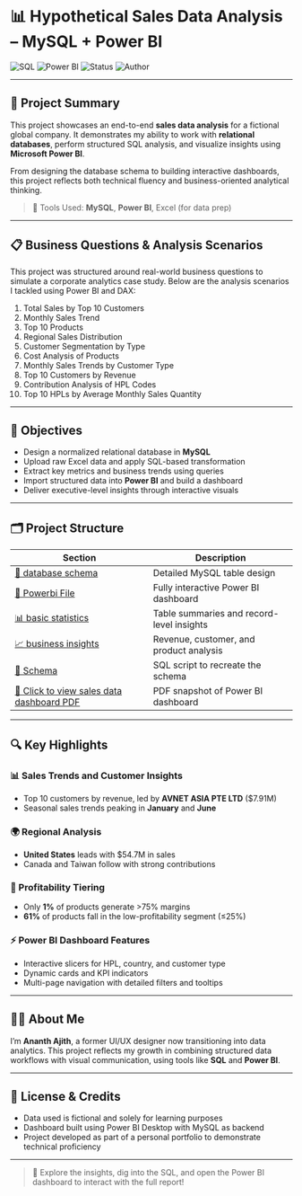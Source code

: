 # 📊 Hypothetical Sales Data Analysis – MySQL + Power BI

![SQL](https://img.shields.io/badge/Database-MySQL-blue?logo=mysql)
![Power BI](https://img.shields.io/badge/Visualization-Power%20BI-yellow?logo=powerbi&logoColor=white)
![Status](https://img.shields.io/badge/Project-Completed-brightgreen)
![Author](https://img.shields.io/badge/Built%20by-Ananth%20Ajith-lightgrey)

---

## 🧠 Project Summary

This project showcases an end-to-end **sales data analysis** for a fictional global company. It demonstrates my ability to work with **relational databases**, perform structured SQL analysis, and visualize insights using **Microsoft Power BI**.

From designing the database schema to building interactive dashboards, this project reflects both technical fluency and business-oriented analytical thinking.

> 📌 Tools Used: **MySQL**, **Power BI**, Excel (for data prep)

---

## 📋 Business Questions & Analysis Scenarios

This project was structured around real-world business questions to simulate a corporate analytics case study. Below are the analysis scenarios I tackled using Power BI and DAX:

1. Total Sales by Top 10 Customers  
2. Monthly Sales Trend  
3. Top 10 Products  
4. Regional Sales Distribution  
5. Customer Segmentation by Type  
6. Cost Analysis of Products  
7. Monthly Sales Trends by Customer Type  
8. Top 10 Customers by Revenue  
9. Contribution Analysis of HPL Codes  
10. Top 10 HPLs by Average Monthly Sales Quantity

---

## 🎯 Objectives

- Design a normalized relational database in **MySQL**
- Upload raw Excel data and apply SQL-based transformation
- Extract key metrics and business trends using queries
- Import structured data into **Power BI** and build a dashboard
- Deliver executive-level insights through interactive visuals

---

## 🗂️ Project Structure

| Section | Description |
|---------|-------------|
| [📘 database schema](./docs/database_schema.md) | Detailed MySQL table design |
| [📂 Powerbi File](./ProjectPowerbi.pbix) | Fully interactive Power BI dashboard |
| [📊 basic statistics](./docs/basic_statistics.md) | Table summaries and record-level insights |
| [📈 business insights](./docs/business_insights.md) | Revenue, customer, and product analysis |
| [🧾 Schema](./sql/create_tables.sql) | SQL script to recreate the schema |
| [🔘 Click to view sales data dashboard PDF](./Dashboard/SalesData.pdf) | PDF snapshot of Power BI dashboard |



---

## 🔍 Key Highlights

### 📊 Sales Trends and Customer Insights
- Top 10 customers by revenue, led by **AVNET ASIA PTE LTD** ($7.91M)
- Seasonal sales trends peaking in **January** and **June**

### 🌍 Regional Analysis
- **United States** leads with $54.7M in sales
- Canada and Taiwan follow with strong contributions

### 💸 Profitability Tiering
- Only **1%** of products generate >75% margins
- **61%** of products fall in the low-profitability segment (≤25%)

### ⚡ Power BI Dashboard Features
- Interactive slicers for HPL, country, and customer type
- Dynamic cards and KPI indicators
- Multi-page navigation with detailed filters and tooltips

---

## 🙋‍♂️ About Me

I’m **Ananth Ajith**, a former UI/UX designer now transitioning into data analytics. This project reflects my growth in combining structured data workflows with visual communication, using tools like **SQL** and **Power BI**.

---

## 📄 License & Credits

- Data used is fictional and solely for learning purposes
- Dashboard built using Power BI Desktop with MySQL as backend
- Project developed as part of a personal portfolio to demonstrate technical proficiency

---

> 🚀 Explore the insights, dig into the SQL, and open the Power BI dashboard to interact with the full report!
